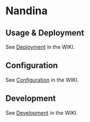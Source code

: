 # Nandina

## Usage & Deployment

See [Deployment](https://github.com/lantanagroup/nandina/wiki/Deployment) in the WIKI.

## Configuration

See [Configuration](https://github.com/lantanagroup/nandina/wiki/Configuration) in the WIKI.

## Development
See [Development](https://github.com/lantanagroup/nandina/wiki/Development) in the WIKI.